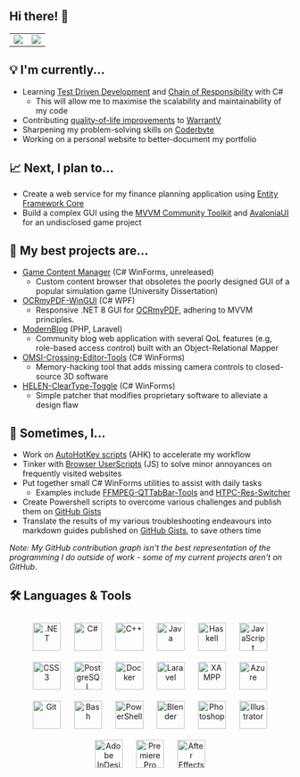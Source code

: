 ## Hi there! 👋

<!--


**sjain882/sjain882** is a ✨ _special_ ✨ repository because its `README.md` (this file) appears on your GitHub profile.

Here are some ideas to get you started:

- 🔭 I’m currently working on ...
- 🌱 I’m currently learning ...
- 👯 I’m looking to collaborate on ...
- 🤔 I’m looking for help with ...
- 💬 Ask me about ...
- 📫 How to reach me: ...
- 😄 Pronouns: ...
- ⚡ Fun fact: ...
-->

<table align="center">
	<tr>
		<td>
			<img src="https://github-readme-stats.vercel.app/api?username=sjain882&count_private=true&theme=dark" />
		</td>
		<td>
			<img src="https://github-readme-stats.vercel.app/api/top-langs/?username=sjain882&layout=compact&theme=dark" />
		</td>
	</tr>
</table>

## **💡 I'm currently...**
- Learning [Test Driven Development](https://en.wikipedia.org/wiki/Test-driven_development) and [Chain of Responsibility](https://refactoring.guru/design-patterns/chain-of-responsibility/csharp/example) with C#
    - This will allow me to maximise the scalability and maintainability of my code
- Contributing [quality-of-life improvements](https://github.com/sjain882/warrantv) to [WarrantV](https://www.gta5-mods.com/scripts/warrantv)
- Sharpening my problem-solving skills on [Coderbyte](https://coderbyte.com/)
- Working on a personal website to better-document my portfolio

## **📈 Next, I plan to...**
- Create a web service for my finance planning application using [Entity Framework Core](https://learn.microsoft.com/en-us/ef/core/)
- Build a complex GUI using the [MVVM Community Toolkit](https://learn.microsoft.com/en-us/dotnet/communitytoolkit/mvvm/) and [AvaloniaUI](https://avaloniaui.net/) for an undisclosed game project

## **🚀 My best projects are...**
- [Game Content Manager]() (C# WinForms, unreleased)
    - Custom content browser that obsoletes the poorly designed GUI of a popular simulation game (University Dissertation)
- [OCRmyPDF-WinGUI](https://github.com/sjain882/OCRmyPDF-WinGUI) (C# WPF)
    - Responsive .NET 8 GUI for [OCRmyPDF](https://github.com/ocrmypdf/OCRmyPDF), adhering to MVVM principles.
- [ModernBlog](https://github.com/sjain882/Csc348-blog) (PHP, Laravel)
    - Community blog web application with several QoL features (e.g, role-based access control) built with an Object-Relational Mapper
- [OMSI-Crossing-Editor-Tools](https://github.com/sjain882/OMSI-Crossing-Editor-Tools) (C# WinForms)
    - Memory-hacking tool that adds missing camera controls to closed-source 3D software
- [HELEN-ClearType-Toggle](https://github.com/sjain882/HELEN-ClearType-Toggle) (C# WinForms)
    - Simple patcher that modifies proprietary software to alleviate a design flaw

## **🎨 Sometimes, I...**
- Work on [AutoHotKey scripts](http://github.com/sjain882/autohotkey-scripts) (AHK) to accelerate my workflow
- Tinker with [Browser UserScripts](https://github.com/sjain882/Browser-Tweaks) (JS) to solve minor annoyances on frequently visited websites
- Put together small C# WinForms utilities to assist with daily tasks
    - Examples include [FFMPEG-QTTabBar-Tools](https://github.com/sjain882/FFMPEG-QTTabBar-Tools) and [HTPC-Res-Switcher](https://github.com/sjain882/HTPC-Res-Switcher)
- Create Powershell scripts to overcome various challenges and publish them on [GitHub Gists](https://gist.github.com/sjain882)
- Translate the results of my various troubleshooting endeavours into markdown guides published on [GitHub Gists](https://gist.github.com/sjain882), to save others time

*Note: My GitHub contribution graph isn't the best representation of the programming I do outside of work - some of my current projects aren't on GitHub*.

## **🛠 Languages & Tools**
<div align="center">  
<!-- Desktop Languages -->
<a href="https://dotnet.microsoft.com/download/dotnet-framework" target="_blank"><img style="margin: 10px" src="https://profilinator.rishav.dev/skills-assets/dot-net-original-wordmark.svg" alt=".NET" height="50" /></a> 
<a href="https://docs.microsoft.com/en-us/dotnet/csharp/" target="_blank"><img style="margin: 10px" src="https://profilinator.rishav.dev/skills-assets/csharp-original.svg" alt="C#" height="50" /></a>  
<a href="https://www.cplusplus.com/" target="_blank"><img style="margin: 10px" src="https://profilinator.rishav.dev/skills-assets/cplusplus-original.svg" alt="C++" height="50" /></a>  
<a href="https://www.java.com/" target="_blank"><img style="margin: 10px" src="https://profilinator.rishav.dev/skills-assets/java-original-wordmark.svg" alt="Java" height="50" /></a>    
<a href="https://www.haskell.org/" target="_blank"><img style="margin: 10px" src="https://profilinator.rishav.dev/skills-assets/haskell.png" alt="Haskell" height="50" /></a>   
<!-- Web Languages & Technologies-->
<a href="https://www.javascript.com/" target="_blank"><img style="margin: 10px" src="https://profilinator.rishav.dev/skills-assets/javascript-original.svg" alt="JavaScript" height="50" /></a>  
<a href="https://www.w3schools.com/css/" target="_blank"><img style="margin: 10px" src="https://profilinator.rishav.dev/skills-assets/css3-original-wordmark.svg" alt="CSS3" height="50" /></a>  
<a href="https://www.postgresql.org/" target="_blank"><img style="margin: 10px" src="https://profilinator.rishav.dev/skills-assets/postgresql-original-wordmark.svg" alt="PostgreSQL" height="50" /></a> 
<a href="https://www.docker.com/" target="_blank"><img style="margin: 10px" src="https://profilinator.rishav.dev/skills-assets/docker-original-wordmark.svg" alt="Docker" height="50" /></a>  
<a href="https://laravel.com/" target="_blank"><img style="margin: 10px" src="https://profilinator.rishav.dev/skills-assets/laravel-plain-wordmark.svg" alt="Laravel" height="50" /></a>   
<a href="https://www.apachefriends.org/" target="_blank"><img style="margin: 10px" src="https://profilinator.rishav.dev/skills-assets/xampp.png" alt="XAMPP" height="50" /></a>  
<a href="https://azure.microsoft.com/en-in/" target="_blank"><img style="margin: 10px" src="https://profilinator.rishav.dev/skills-assets/microsoft_azure-icon.svg" alt="Azure" height="50" /></a>  
<!-- Other -->
<a href="https://github.com/" target="_blank"><img style="margin: 10px" src="https://profilinator.rishav.dev/skills-assets/git-scm-icon.svg" alt="Git" height="50" /></a>  
<a href="https://www.gnu.org/software/bash/" target="_blank"><img style="margin: 10px" src="https://profilinator.rishav.dev/skills-assets/gnu_bash-icon.svg" alt="Bash" height="50" /></a>  
<a href="https://docs.microsoft.com/en-us/powershell/" target="_blank"><img style="margin: 10px" src="https://profilinator.rishav.dev/skills-assets/powershell.png" alt="PowerShell" height="50" /></a>  
<!-- Creative -->
<a href="https://www.blender.org/" target="_blank"><img style="margin: 10px" src="https://profilinator.rishav.dev/skills-assets/blender_community_badge_white.svg" alt="Blender" height="50" /></a>  
<a href="https://www.adobe.com/in/products/photoshop.html" target="_blank"><img style="margin: 10px" src="https://profilinator.rishav.dev/skills-assets/photoshop-plain.svg" alt="Photoshop" height="50" /></a>  
<a href="https://www.adobe.com/in/products/illustrator.html" target="_blank"><img style="margin: 10px" src="https://profilinator.rishav.dev/skills-assets/adobe_illustrator-icon.svg" alt="Illustrator" height="50" /></a> 
<a href="https://www.adobe.com/in/products/indesign.html" target="_blank"><img style="margin: 10px" src="https://profilinator.rishav.dev/skills-assets/adobeindesign.svg" alt="Adobe InDesign" height="50" /></a> 
<a href="https://www.adobe.com/in/products/premiere.html" target="_blank"><img style="margin: 10px" src="https://profilinator.rishav.dev/skills-assets/adobepremierepro.png" alt="Premiere Pro" height="50" /></a>  
<a href="https://www.adobe.com/in/products/aftereffects.html" target="_blank"><img style="margin: 10px" src="https://profilinator.rishav.dev/skills-assets/aftereffects.png" alt="After Effects" height="50" /></a> 
</div>

